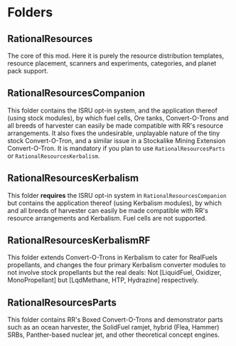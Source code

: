 # Folders

## RationalResources
The core of this mod. Here it is purely the resource distribution templates, resource placement, scanners and experiments, categories, and planet pack support.

## RationalResourcesCompanion
This folder contains the ISRU opt-in system, and the application thereof (using stock modules), by which fuel cells, Ore tanks, Convert-O-Trons and all breeds of harvester can easily be made compatible with RR's resource arrangements. It also fixes the undesirable, unplayable nature of the tiny stock Convert-O-Tron, and a similar issue in a Stockalike Mining Extension Convert-O-Tron. It is mandatory if you plan to use `RationalResourcesParts` or `RationalResourcesKerbalism`.

## RationalResourcesKerbalism
This folder **requires** the ISRU opt-in system in `RationalResourcesCompanion` but contains the application thereof (using Kerbalism modules), by which and all breeds of harvester can easily be made compatible with RR's resource arrangements and Kerbalism. Fuel cells are not supported.

## RationalResourcesKerbalismRF
This folder extends Convert-O-Trons in Kerbalism to cater for RealFuels propellants, and changes the four primary Kerbalism converter modules to not involve stock propellants but the real deals: Not [LiquidFuel, Oxidizer, MonoPropellant] but [LqdMethane, HTP, Hydrazine] respectively.  

## RationalResourcesParts
This folder contains RR's Boxed Convert-O-Trons and demonstrator parts such as an ocean harvester, the SolidFuel ramjet, hybrid (Flea, Hammer) SRBs, Panther-based nuclear jet, and other theoretical concept engines.